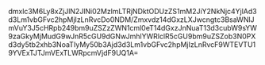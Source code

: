 dmxlc3M6Ly8xZjJlN2JlNi02MzlmLTRjNDktODUzZS1mM2JiY2NkNjc4YjlAd3d3Lm1vbGFvc2hpMjIzLnRvcDo0NDM/Zmxvdz14dGxzLXJwcngtc3BsaWNlJmVuY3J5cHRpb249bm9uZSZzZWN1cml0eT14dGxzJnNuaT13d3cubW9sYW9zaGkyMjMudG9wJnR5cGU9dGNwJmhlYWRlclR5cGU9bm9uZSZob3N0PXd3dy5tb2xhb3NoaTIyMy50b3Ajd3d3Lm1vbGFvc2hpMjIzLnRvcF9WTEVTU19YVExTJTJmVExTLWRpcmVjdF9UQ1A=
